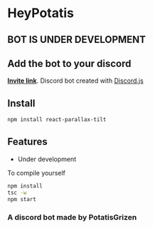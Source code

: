 # HeyPotatis



## BOT IS UNDER DEVELOPMENT


## Add the bot to your discord

**[Invite link](https://discord.com/api/oauth2/authorize?client_id=759787879479115807&permissions=8&scope=bot)**. Discord bot created with [Discord.js](https://github.com/discordjs/discord.js)

## Install

```bash
npm install react-parallax-tilt
```

## Features

- Under development

To compile yourself

```bash
npm install
tsc -w
npm start
```

### A discord bot made by PotatisGrizen

</details>
